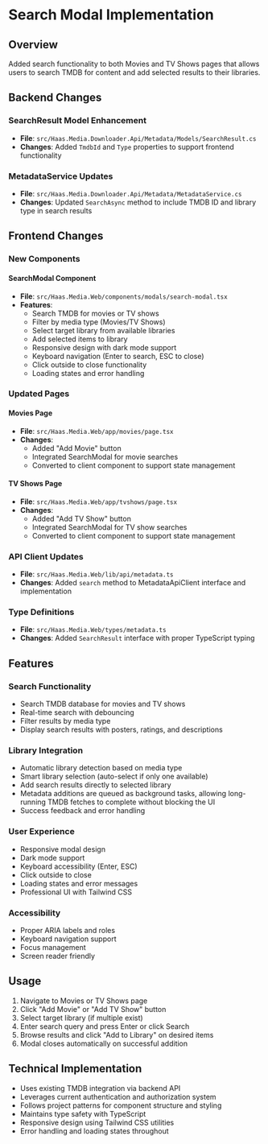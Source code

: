 # Search Modal Implementation

## Overview

Added search functionality to both Movies and TV Shows pages that allows users to search TMDB for content and add selected results to their libraries.

## Backend Changes

### SearchResult Model Enhancement

- **File**: `src/Haas.Media.Downloader.Api/Metadata/Models/SearchResult.cs`
- **Changes**: Added `TmdbId` and `Type` properties to support frontend functionality

### MetadataService Updates

- **File**: `src/Haas.Media.Downloader.Api/Metadata/MetadataService.cs`
- **Changes**: Updated `SearchAsync` method to include TMDB ID and library type in search results

## Frontend Changes

### New Components

#### SearchModal Component

- **File**: `src/Haas.Media.Web/components/modals/search-modal.tsx`
- **Features**:
  - Search TMDB for movies or TV shows
  - Filter by media type (Movies/TV Shows)
  - Select target library from available libraries
  - Add selected items to library
  - Responsive design with dark mode support
  - Keyboard navigation (Enter to search, ESC to close)
  - Click outside to close functionality
  - Loading states and error handling

### Updated Pages

#### Movies Page

- **File**: `src/Haas.Media.Web/app/movies/page.tsx`
- **Changes**:
  - Added "Add Movie" button
  - Integrated SearchModal for movie searches
  - Converted to client component to support state management

#### TV Shows Page

- **File**: `src/Haas.Media.Web/app/tvshows/page.tsx`
- **Changes**:
  - Added "Add TV Show" button
  - Integrated SearchModal for TV show searches
  - Converted to client component to support state management

### API Client Updates

- **File**: `src/Haas.Media.Web/lib/api/metadata.ts`
- **Changes**: Added `search` method to MetadataApiClient interface and implementation

### Type Definitions

- **File**: `src/Haas.Media.Web/types/metadata.ts`
- **Changes**: Added `SearchResult` interface with proper TypeScript typing

## Features

### Search Functionality

- Search TMDB database for movies and TV shows
- Real-time search with debouncing
- Filter results by media type
- Display search results with posters, ratings, and descriptions

### Library Integration

- Automatic library detection based on media type
- Smart library selection (auto-select if only one available)
- Add search results directly to selected library
- Metadata additions are queued as background tasks, allowing long-running TMDB fetches to complete without blocking the UI
- Success feedback and error handling

### User Experience

- Responsive modal design
- Dark mode support
- Keyboard accessibility (Enter, ESC)
- Click outside to close
- Loading states and error messages
- Professional UI with Tailwind CSS

### Accessibility

- Proper ARIA labels and roles
- Keyboard navigation support
- Focus management
- Screen reader friendly

## Usage

1. Navigate to Movies or TV Shows page
2. Click "Add Movie" or "Add TV Show" button
3. Select target library (if multiple exist)
4. Enter search query and press Enter or click Search
5. Browse results and click "Add to Library" on desired items
6. Modal closes automatically on successful addition

## Technical Implementation

- Uses existing TMDB integration via backend API
- Leverages current authentication and authorization system
- Follows project patterns for component structure and styling
- Maintains type safety with TypeScript
- Responsive design using Tailwind CSS utilities
- Error handling and loading states throughout
